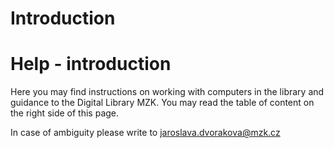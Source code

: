 # Introduction  

# Help - introduction

Here you may find instructions on working with computers in the library and guidance to the Digital Library MZK.
You may read the table of content on the right side of this page.

In case of ambiguity please write to jaroslava.dvorakova@mzk.cz

